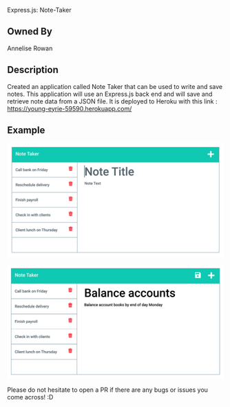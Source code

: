 Express.js: Note-Taker

## Owned By

Annelise Rowan


## Description

Created an application called Note Taker that can be used to write and save notes. This application will use an Express.js back end and will save and retrieve note data from a JSON file. It is deployed to Heroku with this link : https://young-eyrie-59590.herokuapp.com/

## Example

![Existing notes are listed in the left-hand column with empty fields on the right-hand side for the new note’s title and text.](./Assets/11-express-homework-demo-01.png)

![Note titled “Balance accounts” reads, “Balance account books by end of day Monday,” with other notes listed on the left.](./Assets/11-express-homework-demo-02.png)



Please do not hesitate to open a PR if there are any bugs or issues you come across! :D
